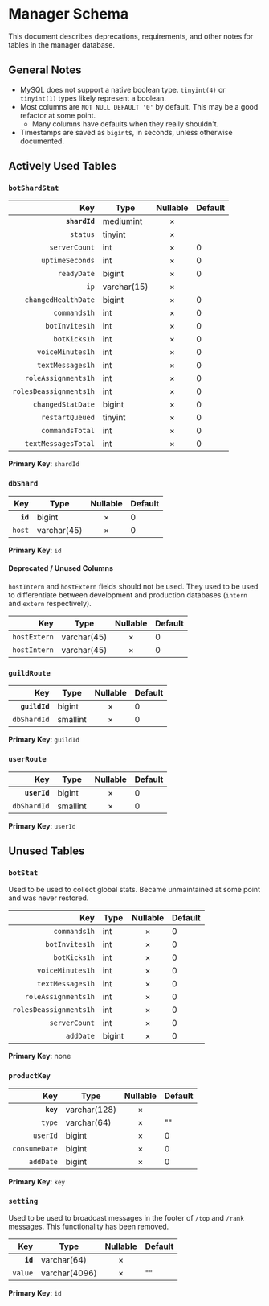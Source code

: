 # Manager Schema

This document describes deprecations, requirements, and other notes for tables in the manager database.

## General Notes

- MySQL does not support a native boolean type. `tinyint(4)` or `tinyint(1)` types likely represent a boolean.
- Most columns are `NOT NULL DEFAULT '0'` by default. This may be a good refactor at some point.
  - Many columns have defaults when they really shouldn't.
- Timestamps are saved as `bigint`s, in seconds, unless otherwise documented.

## Actively Used Tables

### `botShardStat`

|                    Key | Type        | Nullable | Default |
| ---------------------: | ----------- | :------: | ------- |
|          **`shardId`** | mediumint   |    ×     |         |
|               `status` | tinyint     |    ×     |         |
|          `serverCount` | int         |    ×     | 0       |
|        `uptimeSeconds` | int         |    ×     | 0       |
|            `readyDate` | bigint      |    ×     | 0       |
|                   `ip` | varchar(15) |    ×     |         |
|    `changedHealthDate` | bigint      |    ×     | 0       |
|           `commands1h` | int         |    ×     | 0       |
|         `botInvites1h` | int         |    ×     | 0       |
|           `botKicks1h` | int         |    ×     | 0       |
|       `voiceMinutes1h` | int         |    ×     | 0       |
|       `textMessages1h` | int         |    ×     | 0       |
|    `roleAssignments1h` | int         |    ×     | 0       |
| `rolesDeassignments1h` | int         |    ×     | 0       |
|      `changedStatDate` | bigint      |    ×     | 0       |
|        `restartQueued` | tinyint     |    ×     | 0       |
|        `commandsTotal` | int         |    ×     | 0       |
|    `textMessagesTotal` | int         |    ×     | 0       |

**Primary Key**: `shardId`

### `dbShard`

|      Key | Type        | Nullable | Default |
| -------: | ----------- | :------: | ------- |
| **`id`** | bigint      |    ×     | 0       |
|   `host` | varchar(45) |    ×     | 0       |

**Primary Key**: `id`

#### Deprecated / Unused Columns

`hostIntern` and `hostExtern` fields should not be used.
They used to be used to differentiate between development
and production databases (`intern` and `extern` respectively).

|          Key | Type        | Nullable | Default |
| -----------: | ----------- | :------: | ------- |
| `hostExtern` | varchar(45) |    ×     | 0       |
| `hostIntern` | varchar(45) |    ×     | 0       |

### `guildRoute`

|           Key | Type     | Nullable | Default |
| ------------: | -------- | :------: | ------- |
| **`guildId`** | bigint   |    ×     | 0       |
|   `dbShardId` | smallint |    ×     | 0       |

**Primary Key**: `guildId`

### `userRoute`

|          Key | Type     | Nullable | Default |
| -----------: | -------- | :------: | ------- |
| **`userId`** | bigint   |    ×     | 0       |
|  `dbShardId` | smallint |    ×     | 0       |

**Primary Key**: `userId`

## Unused Tables

### `botStat`

Used to be used to collect global stats. Became unmaintained at some point and was never restored.

|                    Key | Type   | Nullable | Default |
| ---------------------: | ------ | :------: | ------- |
|           `commands1h` | int    |    ×     | 0       |
|         `botInvites1h` | int    |    ×     | 0       |
|           `botKicks1h` | int    |    ×     | 0       |
|       `voiceMinutes1h` | int    |    ×     | 0       |
|       `textMessages1h` | int    |    ×     | 0       |
|    `roleAssignments1h` | int    |    ×     | 0       |
| `rolesDeassignments1h` | int    |    ×     | 0       |
|          `serverCount` | int    |    ×     | 0       |
|              `addDate` | bigint |    ×     | 0       |

**Primary Key**: none

### `productKey`

|           Key | Type         | Nullable | Default |
| ------------: | ------------ | :------: | ------- |
|     **`key`** | varchar(128) |    ×     |         |
|        `type` | varchar(64)  |    ×     | ""      |
|      `userId` | bigint       |    ×     | 0       |
| `consumeDate` | bigint       |    ×     | 0       |
|     `addDate` | bigint       |    ×     | 0       |

**Primary Key**: `key`

### `setting`

Used to be used to broadcast messages in the footer of `/top` and `/rank` messages.
This functionality has been removed.

|      Key | Type          | Nullable | Default |
| -------: | ------------- | :------: | ------- |
| **`id`** | varchar(64)   |    ×     |         |
|  `value` | varchar(4096) |    ×     | ""      |

**Primary Key**: `id`
